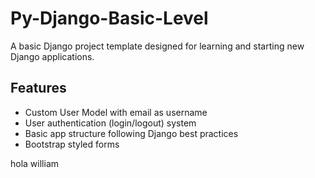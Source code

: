 # Py-Django-Basic-Level

A basic Django project template designed for learning and starting new Django applications.

## Features

- Custom User Model with email as username
- User authentication (login/logout) system
- Basic app structure following Django best practices
- Bootstrap styled forms


hola william